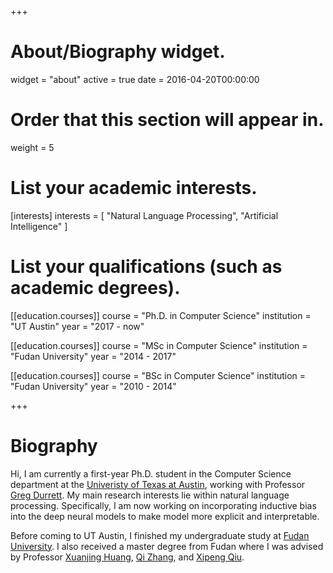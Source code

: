 +++
# About/Biography widget.
widget = "about"
active = true
date = 2016-04-20T00:00:00

# Order that this section will appear in.
weight = 5

# List your academic interests.
[interests]
  interests = [
    "Natural Language Processing",
    "Artificial Intelligence"
  ]

# List your qualifications (such as academic degrees).
[[education.courses]]
  course = "Ph.D. in Computer Science"
  institution = "UT Austin"
  year = "2017 - now"

[[education.courses]]
  course = "MSc in Computer Science"
  institution = "Fudan University"
  year = "2014 - 2017"

[[education.courses]]
  course = "BSc in Computer Science"
  institution = "Fudan University"
  year = "2010 - 2014"
 
+++

# Biography

Hi, I am currently a first-year Ph.D. student in the Computer Science department at the [Univeristy of Texas at Austin](https://www.utexas.edu/), working with Professor [Greg Durrett](http://www.cs.utexas.edu/~gdurrett/). My main research interests lie within natural language processing. Specifically, I am now working on incorporating inductive bias into the deep neural models to make model more explicit and interpretable.

Before coming to UT Austin, I finished my undergraduate study at [Fudan University](http://www.fudan.edu.cn/en/). I also received a master degree from Fudan where I was advised by Professor [Xuanjing Huang](http://nlp.fudan.edu.cn/xjhuang/), [Qi Zhang](http://jkx.fudan.edu.cn/~qzhang/), and [Xipeng Qiu](http://nlp.fudan.edu.cn/xpqiu/en.html). 
